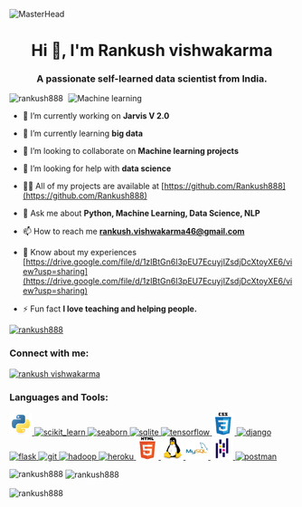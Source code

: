![MasterHead](https://scitechdaily.com/images/AI-Technology-Creation-Concept.gif)
<h1 align="center">Hi 👋, I'm Rankush vishwakarma</h1>
<h3 align="center">A passionate self-learned data scientist from India.</h3>
<img align="right" alt="Machine learning" width = "400" src="https://images.squarespace-cdn.com/content/v1/5feb53185d3dab691b47361b/1609930650139-9NRI63XUJ29Y7E9LEA9G/12eca-machine-learning.gif">
<p align="left"> <img src="https://komarev.com/ghpvc/?username=rankush888&label=Profile%20views&color=0e75b6&style=flat" alt="rankush888" /> </p>

- 🔭 I’m currently working on **Jarvis V 2.0**

- 🌱 I’m currently learning **big data**

- 👯 I’m looking to collaborate on **Machine learning projects**

- 🤝 I’m looking for help with **data science**

- 👨‍💻 All of my projects are available at [https://github.com/Rankush888](https://github.com/Rankush888)

- 💬 Ask me about **Python, Machine Learning, Data Science, NLP**

- 📫 How to reach me **rankush.vishwakarma46@gmail.com**

- 📄 Know about my experiences [https://drive.google.com/file/d/1zIBtGn6I3pEU7EcuyjIZsdjDcXtoyXE6/view?usp=sharing](https://drive.google.com/file/d/1zIBtGn6I3pEU7EcuyjIZsdjDcXtoyXE6/view?usp=sharing)

- ⚡ Fun fact **I love teaching and helping people.**
<p align="left"> <a href="https://github.com/ryo-ma/github-profile-trophy"><img src="https://github-profile-trophy.vercel.app/?username=rankush888" alt="rankush888" /></a> </p>

<h3 align="left">Connect with me:</h3>
<p align="left">
<a href="https://linkedin.com/in/rankush vishwakarma" target="blank"><img align="center" src="https://raw.githubusercontent.com/rahuldkjain/github-profile-readme-generator/master/src/images/icons/Social/linked-in-alt.svg" alt="rankush vishwakarma" height="30" width="40" /></a>
</p>

<h3 align="left">Languages and Tools:</h3>
<p align="left"> <a href="https://www.python.org" target="_blank" rel="noreferrer"> <img src="https://raw.githubusercontent.com/devicons/devicon/master/icons/python/python-original.svg" alt="python" width="40" height="40"/> </a> <a href="https://scikit-learn.org/" target="_blank" rel="noreferrer"> <img src="https://upload.wikimedia.org/wikipedia/commons/0/05/Scikit_learn_logo_small.svg" alt="scikit_learn" width="40" height="40"/> </a> <a href="https://seaborn.pydata.org/" target="_blank" rel="noreferrer"> <img src="https://seaborn.pydata.org/_images/logo-mark-lightbg.svg" alt="seaborn" width="40" height="40"/> </a> <a href="https://www.sqlite.org/" target="_blank" rel="noreferrer"> <img src="https://www.vectorlogo.zone/logos/sqlite/sqlite-icon.svg" alt="sqlite" width="40" height="40"/> </a> <a href="https://www.tensorflow.org" target="_blank" rel="noreferrer"> <img src="https://www.vectorlogo.zone/logos/tensorflow/tensorflow-icon.svg" alt="tensorflow" width="40" height="40"/> </a><a href="https://www.w3schools.com/css/" target="_blank" rel="noreferrer"> <img src="https://raw.githubusercontent.com/devicons/devicon/master/icons/css3/css3-original-wordmark.svg" alt="css3" width="40" height="40"/> </a> <a href="https://www.djangoproject.com/" target="_blank" rel="noreferrer"> <img src="https://cdn.worldvectorlogo.com/logos/django.svg" alt="django" width="40" height="40"/> </a> <a href="https://flask.palletsprojects.com/" target="_blank" rel="noreferrer"> <img src="https://www.vectorlogo.zone/logos/pocoo_flask/pocoo_flask-icon.svg" alt="flask" width="40" height="40"/> </a> <a href="https://git-scm.com/" target="_blank" rel="noreferrer"> <img src="https://www.vectorlogo.zone/logos/git-scm/git-scm-icon.svg" alt="git" width="40" height="40"/> </a> <a href="https://hadoop.apache.org/" target="_blank" rel="noreferrer"> <img src="https://www.vectorlogo.zone/logos/apache_hadoop/apache_hadoop-icon.svg" alt="hadoop" width="40" height="40"/> </a> <a href="https://heroku.com" target="_blank" rel="noreferrer"> <img src="https://www.vectorlogo.zone/logos/heroku/heroku-icon.svg" alt="heroku" width="40" height="40"/> </a> <a href="https://www.w3.org/html/" target="_blank" rel="noreferrer"> <img src="https://raw.githubusercontent.com/devicons/devicon/master/icons/html5/html5-original-wordmark.svg" alt="html5" width="40" height="40"/> </a> <a href="https://www.linux.org/" target="_blank" rel="noreferrer"> <img src="https://raw.githubusercontent.com/devicons/devicon/master/icons/linux/linux-original.svg" alt="linux" width="40" height="40"/> </a> <a href="https://www.mysql.com/" target="_blank" rel="noreferrer"> <img src="https://raw.githubusercontent.com/devicons/devicon/master/icons/mysql/mysql-original-wordmark.svg" alt="mysql" width="40" height="40"/> </a> <a href="https://pandas.pydata.org/" target="_blank" rel="noreferrer"> <img src="https://raw.githubusercontent.com/devicons/devicon/2ae2a900d2f041da66e950e4d48052658d850630/icons/pandas/pandas-original.svg" alt="pandas" width="40" height="40"/> </a> <a href="https://postman.com" target="_blank" rel="noreferrer"> <img src="https://www.vectorlogo.zone/logos/getpostman/getpostman-icon.svg" alt="postman" width="40" height="40"/> </a>  </p>

<p><img align="left" src="https://github-readme-stats.vercel.app/api/top-langs?username=rankush888&show_icons=true&locale=en&layout=compact" alt="rankush888" /></p>

<p>&nbsp;<img align="center" src="https://github-readme-stats.vercel.app/api?username=rankush888&show_icons=true&locale=en" alt="rankush888" /></p>

<p><img align="center" src="https://github-readme-streak-stats.herokuapp.com/?user=rankush888&" alt="rankush888" /></p>
